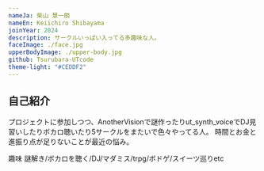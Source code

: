 ```yaml
---
nameJa: 柴山 慧一朗
nameEn: Keiichiro Shibayama
joinYear: 2024
description: サークルいっぱい入ってる多趣味な人。
faceImage: ./face.jpg
upperBodyImage: ./upper-body.jpg
github: Tsurubara-UTcode
theme-light: "#CEDDF2"
---
```


## 自己紹介

プロジェクトに参加しつつ、AnotherVisionで謎作ったりut_synth_voiceでDJ見習いしたりボカロ聴いたり5サークルをまたいで色々やってる人。
時間とお金と進振り点が足りないことが最近の悩み。

趣味 謎解き/ボカロを聴く/DJ/マダミス/trpg/ボドゲ/スイーツ巡りetc

